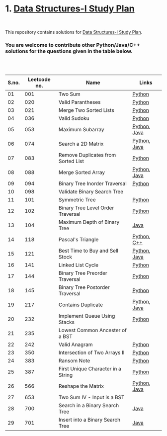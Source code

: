 # 1. [Data Structures-I Study Plan](https://leetcode.com/study-plan/data-structure/) 

<br>

This repository contains solutions for [Data Structures-I Study Plan](https://leetcode.com/study-plan/data-structure). 
### You are welcome to contribute other Python/Java/C++ solutions for the questions given in the table below.

<br>
<br>

| S.no. | Leetcode no. | Name | Links |
|----|-------------------|---------------------------|------------|
| 01 | 001 | Two Sum | [Python](https://github.com/nazianafis/My-LeetCode/blob/main/1-Two-Sum.py) |
| 02 | 020 | Valid Parantheses | [Python](https://github.com/nazianafis/LeetCode-DS/blob/main/20-Valid-Parantheses.py) |
| 03 | 021 | Merge Two Sorted Lists | [Python](https://github.com/nazianafis/LeetCode-DS/blob/main/21-Merge-Two-Sorted-Lists.py) |
| 04 | 036 | Valid Sudoku | [Python](https://github.com/nazianafis/LeetCode-DS/blob/main/36-Valid-Sudoku.py) |
| 05 | 053 | Maximum Subarray | [Python](https://github.com/nazianafis/My-LeetCode/blob/main/53-Maximum-Subarray.py), [Java](https://github.com/nazianafis/My-LeetCode/blob/main/53-Maximum-Subarray.java) |
| 06 | 074 | Search a 2D Matrix | [Python](https://github.com/nazianafis/LeetCode-DS/blob/main/74-Search-a-2D-Matrix.py), [Java](https://github.com/nazianafis/LeetCode-DS/blob/main/74-Search-a-2D-Matrix.java) |
| 07 | 083 | Remove Duplicates from Sorted List | [Python](https://github.com/nazianafis/LeetCode-DS/blob/main/83-Remove-Duplicates-from-Sorted-List.py) |
| 08 | 088 | Merge Sorted Array  | [Python](https://github.com/nazianafis/My-LeetCode/blob/main/88-Merge-Sorted-Array.py), [Java](https://github.com/nazianafis/LeetCode-Data-Structure-I/blob/main/88-Merge-Sorted-Array.java) |
| 09 | 094 | Binary Tree Inorder Traversal | [Python](https://github.com/nazianafis/LeetCode-DS/blob/main/94-Binary-Tree-Inorder-Traversal.py) |
| 10 | 098 | Validate Binary Search Tree |  |
| 11 | 101 | Symmetric Tree       | [Python](https://github.com/nazianafis/LeetCode-Data-Structure-I/blob/main/101-Symmetric-Tree.py) |
| 12 | 102 | Binary Tree Level Order Traversal | [Python](https://github.com/nazianafis/LeetCode-Data-Structure-I/blob/main/102-Binary-Tree-Level-Order-Traversal.py) |
| 13 | 104 | Maximum Depth of Binary Tree | [Java](https://github.com/nazianafis/LeetCode-Data-Structure-I/blob/main/104-Maximum-Depth-of-Binary-Tree.java) |
| 14 | 118 | Pascal's Triangle    | [Python](https://github.com/nazianafis/My-LeetCode/blob/main/118-Pascals-Triangle.py), [C++](https://github.com/nazianafis/LeetCode-Data-Structure-I/blob/main/118-Pascals-Triangle.cpp) |
| 15 | 121 | Best Time to Buy and Sell Stock  | [Python](https://github.com/nazianafis/My-LeetCode/blob/main/121-Best-Time-to-Buy-and-Sell-Stock.py), [Java](https://github.com/nazianafis/My-LeetCode/blob/main/121-Best-Time-to-Buy-and-Sell-Stock.java) |
| 16 | 141 | Linked List Cycle | [Python](https://github.com/nazianafis/LeetCode-DS/blob/main/141-Linked-List-Cycle.py) |
| 17 | 144 | Binary Tree Preorder Traversal | [Python](https://github.com/nazianafis/LeetCode-DS/blob/main/144-Binary-Tree-Preorder-Traversal.py) |
| 18 | 145 | Binary Tree Postorder Traversal | [Python](https://github.com/nazianafis/LeetCode-DS/blob/main/145-Binary-Tree-Postorder-Traversal.py) |
| 19 | 217 | Contains Duplicate | [Python](https://github.com/nazianafis/My-LeetCode/blob/main/217_Contains_Duplicate.py), [Java](https://github.com/nazianafis/My-LeetCode/blob/main/217_Contains_Duplicate.java) |
| 20 | 232 | Implement Queue Using Stacks | [Python](https://github.com/nazianafis/LeetCode-DS/blob/main/232-Implement-Queue-using-Stacks.py) |
| 21 | 235 | Lowest Common Ancester of a BST |  |
| 22 | 242 | Valid Anagram | [Python](https://github.com/nazianafis/LeetCode-DS/blob/main/242-Valid-Anagram.py) |
| 23 | 350 | Intersection of Two Arrays II    | [Python](https://github.com/nazianafis/My-LeetCode/blob/main/350-Intersection-of-Two-Arrays-II.py) |
| 24 | 383 | Ransom Note | [Python](https://github.com/nazianafis/LeetCode-DS/blob/main/383-Ransom-Note.py) |
| 25 | 387 | First Unique Character in a String | [Python](https://github.com/nazianafis/LeetCode-DS/blob/main/387-First-unique-char-in-a-String.py) |
| 26 | 566 | Reshape the Matrix   | [Python](https://github.com/nazianafis/My-LeetCode/blob/main/566-Reshape-the-Matrix.py), [Java](https://github.com/nazianafis/LeetCode-Data-Structure-I/blob/main/566-Reshape-the-Matrix.java) |
| 27 | 653 | Two Sum IV - Input is a BST |  |
| 28 | 700 | Search in a Binary Search Tree | [Java](https://github.com/nazianafis/LeetCode-Data-Structure-I/blob/main/700-Search-in-a-Binary-Search-Tree.java) |
| 29 | 701 | Insert into a Binary Search Tree | [Java](https://github.com/nazianafis/LeetCode-Data-Structure-I/blob/main/701-Insert-into-a-Binary-Search-Tree.java) |

